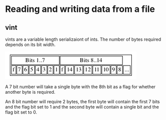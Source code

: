 # Reading and writing data from a file

## vint
vints are a variable length serializaiont of ints. The number of bytes required depends on its bit width. 

![vint](vint.png "vint")

A 7 bit number will take a single byte with the 8th bit as a flag for whether another byte is required. 

An 8 bit number will require 2 bytes, the first byte will contain the first 7 bits and the flag bit set to 1 and the second byte will contain a single bit and the flag bit set to 0.

